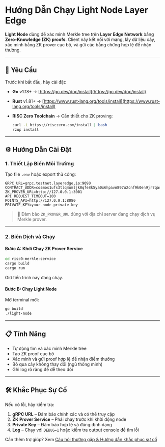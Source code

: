 # Hướng Dẫn Chạy Light Node Layer Edge

**Light Node** dùng để xác minh Merkle tree trên **Layer Edge Network** bằng **Zero-Knowledge (ZK) proofs**. Client này kết nối với mạng, lấy dữ liệu cây, xác minh bằng ZK prover cục bộ, và gửi các bằng chứng hợp lệ để nhận thưởng.

---

## 🔧 Yêu Cầu

Trước khi bắt đầu, hãy cài đặt:

* **Go** v1.18+ → [https://go.dev/doc/install](https://go.dev/doc/install)
* **Rust** v1.81+ → [https://www.rust-lang.org/tools/install](https://www.rust-lang.org/tools/install)
* **RISC Zero Toolchain** → Cần thiết cho ZK proving:

  ```bash
  curl -L https://risczero.com/install | bash
  rzup install
  ```

---

## ⚙️ Hướng Dẫn Cài Đặt

### 1. Thiết Lập Biến Môi Trường

Tạo file `.env` hoặc export thủ công:

```env
GRPC_URL=grpc.testnet.layeredge.io:9090
CONTRACT_ADDR=cosmos1ufs3tlq4umljk0qfe8k5ya0x6hpavn897u2cnf9k0en9jr7qarqqt56709
ZK_PROVER_URL=http://127.0.0.1:3001
API_REQUEST_TIMEOUT=100
POINTS_API=http://127.0.0.1:8080
PRIVATE_KEY=your-node-private-key
```

> 📌 Đảm bảo `ZK_PROVER_URL` đúng với địa chỉ server đang chạy dịch vụ Merkle prover.

---

### 2. Biên Dịch và Chạy

#### Bước A: Khởi Chạy ZK Prover Service

```bash
cd risc0-merkle-service
cargo build
cargo run
```

Giữ tiến trình này đang chạy.

#### Bước B: Chạy Light Node

Mở terminal mới:

```bash
go build
./light-node
```

---

## 📋 Tính Năng

* Tự động tìm và xác minh Merkle tree
* Tạo ZK proof cục bộ
* Xác minh và gửi proof hợp lệ để nhận điểm thưởng
* Bỏ qua cây không thay đổi (ngủ thông minh)
* Ghi log rõ ràng để dễ theo dõi

---

## 🛠 Khắc Phục Sự Cố

Nếu có lỗi, hãy kiểm tra:

1. **gRPC URL** – Đảm bảo chính xác và có thể truy cập
2. **ZK Prover Service** – Phải chạy trước khi khởi động node
3. **Private Key** – Đảm bảo hợp lệ và đúng định dạng
4. **Log** – Chạy với `DEBUG=1` hoặc kiểm tra output console để tìm lỗi

Cần thêm trợ giúp? Xem [Câu hỏi thường gặp & Hướng dẫn khắc phục sự cố](https://docs.layeredge.io/introduction/developer-guide/run-a-node/faq-and-troubleshooting-guide)

